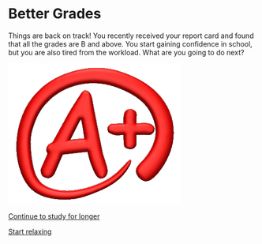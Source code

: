 # Better Grades

Things are back on track! You recently received your report card and found that all the grades are B and above. You start gaining confidence in school, but you are also tired from the workload. What are you going to do next?

![Better](./images/better.png)

[Continue to study for longer](ivy-league-institution.md)

[Start relaxing](lose-everything.md)

